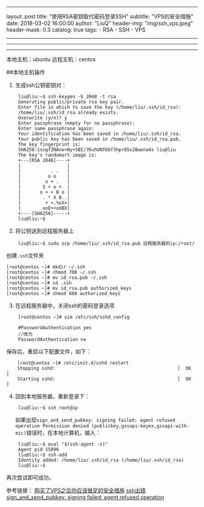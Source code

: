 
 ---
layout:     post
title:      "使用RSA密钥取代密码登录SSH"
subtitle:   "VPS的安全措施"
date:       2018-03-02 16:00:00
author:     "LiuQ"
header-img: "img/ssh_vps.jpeg"
header-mask: 0.3
catalog:    true
tags:
    - RSA
    - SSH
    - VPS
    
---

***

***
 
本地主机：ubuntu
远程主机：centos

##本地主机操作

1. 生成ssh公钥密钥对：
	
		liu@liu:~$ ssh-keygen -b 2048 -t rsa
		Generating public/private rsa key pair.
		Enter file in which to save the key (/home/liu/.ssh/id_rsa): 
		/home/liu/.ssh/id_rsa already exists.
 		Overwrite (y/n)? y
		Enter passphrase (empty for no passphrase): 
		Enter same passphrase again: 
		Your identification has been saved in /home/liu/.ssh/id_rsa.
		Your public key has been saved in /home/liu/.ssh/id_rsa.pub.
		The key fingerprint is:
		SHA256:1svgfZNAne+Ny+SBI/7KuhUNf6bf3hpr05s28wona4s liu@liu
		The key's randomart image is:
		+---[RSA 2048]----+
		|                 |
		|           . .   |
		|          o o    |
		|         o + .   |
		|        S + o +  |
		|       o + + B o |
		|        . * X B..|
		|         + +.%oX+|
		|        ooE++oXBX|
		+----[SHA256]-----+
		liu@liu:~$ 
		

2. 将公钥送到远程服务器上
	
		liu@liu:~$ sudo scp /home/liu/.ssh/id_rsa.pub 远程服务器的ip:/root/
	
创建`.ssh`文件夹
	
	
	[root@centos ~]# mkdir ~/.ssh 
	[root@centos ~]# chmod 700 ~/.ssh
	[root@centos ~]# mv id_rsa.pub ~/.ssh
	[root@centos ~]# cd .ssh
	[root@centos ~]# mv id_rsa.pub authorized_keys
	[root@centos ~]# chmod 600 authorized_keys

3. 在远程服务器中，关闭ssh的密码登录选项


		[root@centos ~]# vim /etc/ssh/sshd_config 
	
		#PasswordAuthentication yes
		//改为
		PasswordAuthentication no
保存后，重启以下配置文件，如下：

		[root@centos ~]# /etc/init.d/sshd restart
		Stopping sshd:                                             [  OK  ]
		Starting sshd:                                             [  OK  ]
		
4. 回到本地服务器，重新登录下：

		liu@liu:~$ ssh root@ip
		
	如果出现`sign_and_send_pubkey: signing failed: agent refused operation Permission denied (publickey,gssapi-keyex,gssapi-with-mic)`错误时，在本地计算机，输入：
	
		liu@liu:~$ eval "$(ssh-agent -s)"
		Agent pid 15896
		liu@liu:~$ ssh-add
		Identity added: /home/liu/.ssh/id_rsa (/home/liu/.ssh/id_rsa)
		liu@liu:~$ 
再次尝试即可成功。


 参考链接：
 [购买了VPS之后你应该做足的安全措施](https://www.logcg.com/archives/884.html) 
 [ssh出错 sign_and_send_pubkey: signing failed: agent refused operation](https://chchc.me/2016/05/26/ssh%E5%87%BA%E9%94%99-sign-and-send-pubkey-signing-failed-agent-refused-operation/) 
 